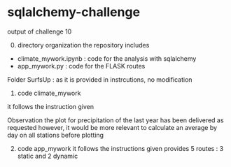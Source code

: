 # sqlalchemy-challenge

output of challenge 10 

0) directory organization
the repository includes

- climate_mywork.ipynb : code for the analysis with sqlalchemy
- app_mywork.py : code for the FLASK routes 

Folder SurfsUp : as it is provided in instrcutions, no modification


1) code climate_mywork

it follows the instruction given


Observation 
the plot for precipitation of the last year has been delivered as requested
however, it would be more relevant to calculate an average by day on all stations before plotting


2) code app_mywork
it follows the instructions given
provides 5 routes : 3 static and 2 dynamic
